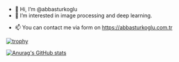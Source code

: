 - 👋 Hi, I’m @abbasturkoglu
- 👀 I’m interested in image processing and deep  learning.
<!---
- 🌱 I’m currently learning Sequence Models.
--->
- 📫 You can contact me via form on https://abbasturkoglu.com.tr

[![trophy](https://github-profile-trophy.vercel.app/?username=abbasturkoglu&theme=onedark)](https://github.com/ryo-ma/github-profile-trophy)

[![Anurag's GitHub stats](https://github-readme-stats.vercel.app/api?username=abbasturkoglu)](https://github.com/anuraghazra/github-readme-stats)
<!---
abbasturkoglu/abbasturkoglu is a ✨ special ✨ repository because its `README.md` (this file) appears on your GitHub profile.
You can click the Preview link to take a look at your changes.
--->
